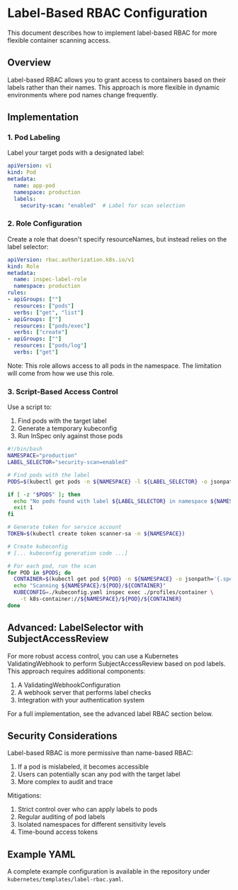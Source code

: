 # Label-Based RBAC Configuration

This document describes how to implement label-based RBAC for more flexible container scanning access.

## Overview

Label-based RBAC allows you to grant access to containers based on their labels rather than their names. This approach is more flexible in dynamic environments where pod names change frequently.

## Implementation

### 1. Pod Labeling

Label your target pods with a designated label:

```yaml
apiVersion: v1
kind: Pod
metadata:
  name: app-pod
  namespace: production
  labels:
    security-scan: "enabled"  # Label for scan selection
```

### 2. Role Configuration

Create a role that doesn't specify resourceNames, but instead relies on the label selector:

```yaml
apiVersion: rbac.authorization.k8s.io/v1
kind: Role
metadata:
  name: inspec-label-role
  namespace: production
rules:
- apiGroups: [""]
  resources: ["pods"]
  verbs: ["get", "list"]
- apiGroups: [""]
  resources: ["pods/exec"]
  verbs: ["create"]
- apiGroups: [""]
  resources: ["pods/log"]
  verbs: ["get"]
```

Note: This role allows access to all pods in the namespace. The limitation will come from how we use this role.

### 3. Script-Based Access Control

Use a script to:
1. Find pods with the target label
2. Generate a temporary kubeconfig
3. Run InSpec only against those pods

```bash
#!/bin/bash
NAMESPACE="production"
LABEL_SELECTOR="security-scan=enabled"

# Find pods with the label
PODS=$(kubectl get pods -n ${NAMESPACE} -l ${LABEL_SELECTOR} -o jsonpath='{.items[*].metadata.name}')

if [ -z "$PODS" ]; then
  echo "No pods found with label ${LABEL_SELECTOR} in namespace ${NAMESPACE}"
  exit 1
fi

# Generate token for service account
TOKEN=$(kubectl create token scanner-sa -n ${NAMESPACE})

# Create kubeconfig
# [... kubeconfig generation code ...]

# For each pod, run the scan
for POD in $PODS; do
  CONTAINER=$(kubectl get pod ${POD} -n ${NAMESPACE} -o jsonpath='{.spec.containers[0].name}')
  echo "Scanning ${NAMESPACE}/${POD}/${CONTAINER}"
  KUBECONFIG=./kubeconfig.yaml inspec exec ./profiles/container \
    -t k8s-container://${NAMESPACE}/${POD}/${CONTAINER}
done
```

## Advanced: LabelSelector with SubjectAccessReview

For more robust access control, you can use a Kubernetes ValidatingWebhook to perform SubjectAccessReview based on pod labels. This approach requires additional components:

1. A ValidatingWebhookConfiguration
2. A webhook server that performs label checks
3. Integration with your authentication system

For a full implementation, see the advanced label RBAC section below.

## Security Considerations

Label-based RBAC is more permissive than name-based RBAC:

1. If a pod is mislabeled, it becomes accessible
2. Users can potentially scan any pod with the target label
3. More complex to audit and trace

Mitigations:

1. Strict control over who can apply labels to pods
2. Regular auditing of pod labels
3. Isolated namespaces for different sensitivity levels
4. Time-bound access tokens

## Example YAML

A complete example configuration is available in the repository under `kubernetes/templates/label-rbac.yaml`.